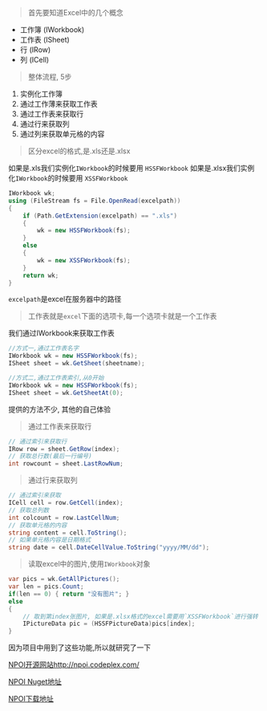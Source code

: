 > 首先要知道Excel中的几个概念

* 工作簿 (IWorkbook)
* 工作表 (ISheet)
* 行 (IRow)
* 列 (ICell)

> 整体流程, 5步

1. 实例化工作簿
2. 通过工作薄来获取工作表
3. 通过工作表来获取行
4. 通过行来获取列
5. 通过列来获取单元格的内容

> 区分excel的格式,是.xls还是.xlsx

如果是.xls我们实例化`IWorkbook`的时候要用 `HSSFWorkbook`
如果是.xlsx我们实例化`IWorkbook`的时候要用 `XSSFWorkbook`
```c#
IWorkbook wk;
using (FileStream fs = File.OpenRead(excelpath))
{
    if (Path.GetExtension(excelpath) == ".xls")
    {
        wk = new HSSFWorkbook(fs);
    }
    else
    {
        wk = new XSSFWorkbook(fs);
    }
    return wk;
}
```
`excelpath`是excel在服务器中的路径

> 工作表就是`excel`下面的选项卡,每一个选项卡就是一个工作表

我们通过IWorkbook来获取工作表
```c#
//方式一,通过工作表名字
IWorkbook wk = new HSSFWorkbook(fs);
ISheet sheet = wk.GetSheet(sheetname);
```
```c#
//方式二,通过工作表索引,从0开始
IWorkbook wk = new HSSFWorkbook(fs);
ISheet sheet = wk.GetSheetAt(0);
```
提供的方法不少, 其他的自己体验

> 通过工作表来获取行

```C#
// 通过索引来获取行
IRow row = sheet.GetRow(index);
// 获取总行数(最后一行编号)
int rowcount = sheet.LastRowNum;
```

> 通过行来获取列

```c#
// 通过索引来获取
ICell cell = row.GetCell(index);
// 获取总列数
int colcount = row.LastCellNum;
// 获取单元格的内容
string content = cell.ToString();
// 如果单元格内容是日期格式
string date = cell.DateCellValue.ToString("yyyy/MM/dd");
```

> 读取excel中的图片,使用`IWorkbook`对象

```c#
var pics = wk.GetAllPictures();
var len = pics.Count;
if(len == 0) { return "没有图片"; }
else
{
    // 取到第index张图片, 如果是.xlsx格式的excel需要用`XSSFWorkbook`进行强转
    IPictureData pic = (HSSFPictureData)pics[index];
}
```

因为项目中用到了这些功能,所以就研究了一下

[NPOI开源网站http://npoi.codeplex.com/](http://npoi.codeplex.com/)

[NPOI Nuget地址](http://www.nuget.org/packages/NPOI/)

[NPOI下载地址](http://npoi.codeplex.com/releases/)
